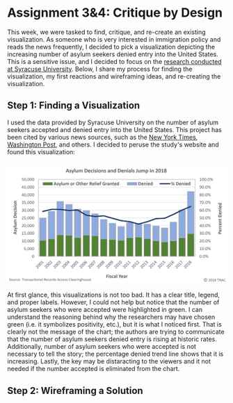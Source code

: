 # Assignment 3&4: Critique by Design

This week, we were tasked to find, critique, and re-create an existing visualization. As someone who is very interested in immigration policy and reads the news frequently, I decided to pick a visualization depicting the increasing number of asylum seekers denied entry into the United States. This is a sensitive issue, and I decided to focus on the [research conducted at Syracuse University](https://trac.syr.edu/immigration/reports/539/). Below, I share my process for finding the visualization, my first reactions and wireframing ideas, and re-creating the visualization.

## Step 1: Finding a Visualization
I used the data provided by Syracuse University on the number of asylum seekers accepted and denied entry into the United States. This project has been cited by various news sources, such as the [New York Times](https://www.nytimes.com/2006/07/31/us/31asylum.html), [Washington Post](https://www.washingtonpost.com/immigration/burgeoning-court-backlog-of-more-than-850000-cases-undercuts-trump-immigration-agenda/2019/05/01/09c0b84a-6b69-11e9-a66d-a82d3f3d96d5_story.html), and others. I decided to peruse the study's website and found this visualization:

### ![Figure 1: Visualization Created by the Research Team](/DataVizAsylumCases.png)

At first glance, this visualizations is not too bad. It has a clear title, legend, and proper labels. However, I could not help but notice that the number of asylum seekers who were accepted were highlighted in green. I can understand the reasoning behind why the researchers may have chosen green (i.e. it symbolizes positivity, etc.), but it is what I noticed first. That is clearly not the message of the chart; the authors are trying to communicate that the number of asylum seekers denied entry is rising at historic rates. Additionally, number of asylum seekers who were accepted is not necessary to tell the story; the percentage denied trend line shows that it is increasing. Lastly, the key may be distaracting to the viewers and it not needed if the number accepted is eliminated from the chart.

## Step 2: Wireframing a Solution
